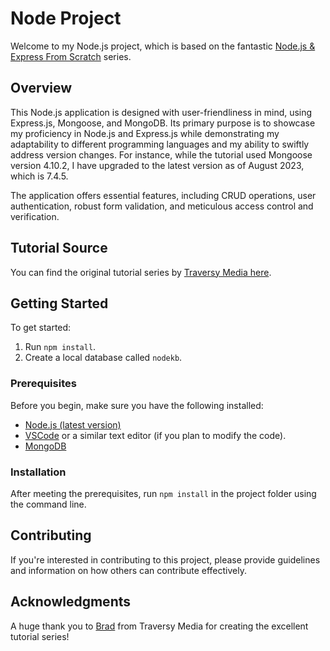 # Node Project

Welcome to my Node.js project, which is based on the fantastic [Node.js & Express From Scratch](https://www.youtube.com/playlist?list=PLillGF-RfqbYRpji8t4SxUkMxfowG4Kqp) series.

## Overview

This Node.js application is designed with user-friendliness in mind, using Express.js, Mongoose, and MongoDB. Its primary purpose is to showcase my proficiency in Node.js and Express.js while demonstrating my adaptability to different programming languages and my ability to swiftly address version changes. For instance, while the tutorial used Mongoose version 4.10.2, I have upgraded to the latest version as of August 2023, which is 7.4.5.

The application offers essential features, including CRUD operations, user authentication, robust form validation, and meticulous access control and verification.

## Tutorial Source

You can find the original tutorial series by [Traversy Media here](https://www.youtube.com/playlist?list=PLillGF-RfqbYRpji8t4SxUkMxfowG4Kqp).

## Getting Started

To get started:

1. Run `npm install`.
2. Create a local database called `nodekb`.

### Prerequisites

Before you begin, make sure you have the following installed:

- [Node.js (latest version)](https://nodejs.org/en)
- [VSCode](https://code.visualstudio.com/) or a similar text editor (if you plan to modify the code).
- [MongoDB](https://www.mongodb.com/try/download/community)

### Installation

After meeting the prerequisites, run `npm install` in the project folder using the command line.

## Contributing

If you're interested in contributing to this project, please provide guidelines and information on how others can contribute effectively.

## Acknowledgments

A huge thank you to [Brad](https://github.com/bradtraversy) from Traversy Media for creating the excellent tutorial series!
